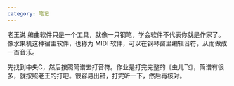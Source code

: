```yaml
---
category: 笔记
---
```

老王说 编曲软件只是一个工具，就像一只钢笔，学会软件不代表你就是作家了。像水果机这种宿主软件，也称为 MIDI 软件，可以在钢琴窗里编辑音符，从而做成一首音乐。

先找到中央C，然后按照简谱去打音符。作业是打完完整的《虫儿飞》，简谱有很多，就按照老王的打吧。很容易出错，打完听一下，然后再核对。
